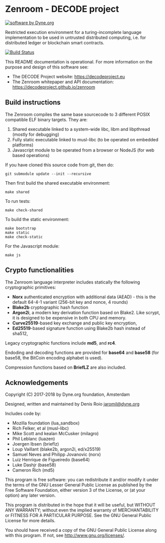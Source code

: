 # Zenroom - DECODE project

[![software by Dyne.org](https://www.dyne.org/wp-content/uploads/2015/12/software_by_dyne.png)](http://www.dyne.org)

Restricted execution environment for a turing-incomplete language implementation to be used in untrusted distributed computing, i.e. for distributed ledger or blockchain smart contracts.


[![Build Status](https://travis-ci.org/DECODEproject/zenroom.svg?branch=master)](https://travis-ci.org/DECODEproject/zenroom)

This README documentation is operational. For more information on the purpose and design of this software see:

- The DECODE Project website: https://decodeproject.eu
- The Zenroom whitepaper and API documentation: https://decodeproject.github.io/zenroom

## Build instructions

The Zenroom compiles the same base sourcecode to 3 different POSIX
compatible ELF binary targets. They are:

1. Shared executable linked to a system-wide libc, libm and libpthread (mostly for debugging)
2. Fully static executable linked to musl-libc (to be operated on embedded platforms)
3. Javascript module to be operated from a browser or NodeJS (for web based operations)

If you have cloned this source code from git, then do:

```
git submodule update --init --recursive
```

Then first build the shared executable environment:

```
make shared
```
To run tests:

```
make check-shared
```

To build the static environment:

```
make bootstrap
make static
make check-static
```

For the Javascript module:

```
make js
```

## Crypto functionalities

The Zenroom language interpreter includes statically the following cryptographic primitives:

- **Norx** authenticated encryption with additional data (AEAD) - this is the default 64-4-1 variant (256-bit key and nonce, 4 rounds)
- **Blake2b** cryptographic hash function
- **Argon2i**, a modern key derivation function based on Blake2. Like 
scrypt, it is designed to be expensive in both CPU and memory.
- **Curve25519**-based key exchange and public key encryption,
- **Ed25519**-based signature function using Blake2b hash instead of sha512,

Legacy cryptographic functions include **md5**, and **rc4**.

Endoding and decoding functions are provided for **base64** and **base58** (for base58, the BitCoin encoding alphabet is used).

Compression functions based on **BriefLZ** are also included.

## Acknowledgements

Copyright (C) 2017-2018 by Dyne.org foundation, Amsterdam

Designed, written and maintained by Denis Roio <jaromil@dyne.org>

Includes code by:

- Mozilla foundation (lua_sandbox)
- Rich Felker, et al (musl-libc)
- Mike Scott and kealan McCusker (milagro)
- Phil Leblanc (luazen)
- Joergen Ibsen (brieflz)
- Loup Vaillant (blake2b, argon2i, ed/x25519)
- Samuel Neves and Philipp Jovanovic (norx)
- Luiz Henrique de Figueiredo (base64)
- Luke Dashjr (base58)
- Cameron Rich (md5)

This program is free software: you can redistribute it and/or modify
it under the terms of the GNU Lesser General Public License as
published by the Free Software Foundation, either version 3 of the
License, or (at your option) any later version.

This program is distributed in the hope that it will be useful, but
WITHOUT ANY WARRANTY; without even the implied warranty of
MERCHANTABILITY or FITNESS FOR A PARTICULAR PURPOSE.  See the GNU
General Public License for more details.

You should have received a copy of the GNU General Public License
along with this program.  If not, see <http://www.gnu.org/licenses/>.
